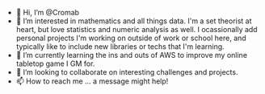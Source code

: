 - 👋 Hi, I’m @Cromab
- 👀 I’m interested in mathematics and all things data. I'm a set theorist at heart, but love statistics and numeric analysis as well. I ocassionally add personal projects I'm working on outside of work or school here, and typically like to include new libraries or techs that I'm learning.
- 🌱 I’m currently learning the ins and outs of AWS to improve my online tabletop game I GM for. 
- 💞️ I’m looking to collaborate on interesting challenges and projects.
- 📫 How to reach me ... a message might help!

<!---
Cromab/Cromab is a ✨ special ✨ repository because its `README.md` (this file) appears on your GitHub profile.
You can click the Preview link to take a look at your changes.
--->
